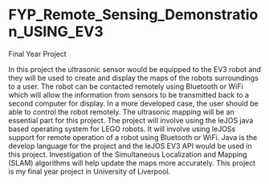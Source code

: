 # FYP_Remote_Sensing_Demonstration_USING_EV3
Final Year Project

In this project the ultrasonic sensor would be equipped to the EV3 robot and they will be used to create and display the maps of the robots surroundings to a user. The robot can be contacted remotely using Bluetooth or WiFi which will allow the information from sensors to be transmitted back to a second computer for display. In a more developed case, the user should be able to control the robot remotely. The ultrasonic mapping will be an essential part for this project. The project will involve using the leJOS java based operating system for LEGO robots. It will involve using leJOSs support for remote operation of a robot using Bluetooth or WiFi. Java is the develop language for the project and the leJOS EV3 API would be used in this project. Investigation of the Simultaneous Localization and Mapping (SLAM) algorithms will help update the maps more accurately. This project is my final year project in University of Liverpool.
